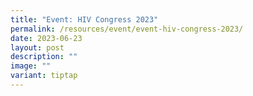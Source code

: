 ```yaml
---
title: "Event: HIV Congress 2023"
permalink: /resources/event/event-hiv-congress-2023/
date: 2023-06-23
layout: post
description: ""
image: ""
variant: tiptap
---
```

